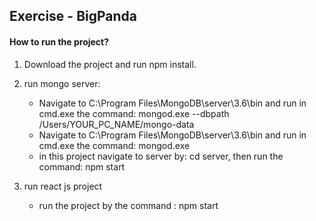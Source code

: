 ## Exercise - BigPanda
#### How to run the project?
1. Download the project and run npm install.
2. run mongo server:
    *  Navigate to C:\Program Files\MongoDB\server\3.6\bin and run in cmd.exe the command: 
        mongod.exe --dbpath /Users/YOUR_PC_NAME/mongo-data
    *  Navigate to C:\Program Files\MongoDB\server\3.6\bin and run in cmd.exe the command: 
        mongod.exe 
    * in this project navigate to server by:  cd server, then run the command: npm start

3. run react js project
    * run the project by the command : npm start
    
